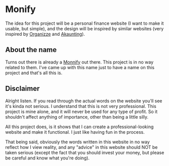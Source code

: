 # Monify

The idea for this project will be a personal finance website (I want to make it
usable, but simple), and the design will be inspired by similar websites (very
inspired by <a href="https://www.organizze.com.br/">Organizze</a> and <a
href="https://akaunting.com/">Akaunting</a>). 

## About the name

Turns out there is already a <a href="https://monnify.com/">Monnify</a> out
there. This project is in no way related to them. I've came up with this name
just to have a name on this project and that's all this is.

## Disclaimer

Alright listen. If you read through the actual words on the website you'll see
it's kinda not serious. I understand that this is not very professional. This
project is mine alone, and it will never be used for any type of profit. So it
shouldn't affect anything of importance, other than being a little silly.

All this project does, is it shows that I can create a professional-looking
website and make it functional. I just like having fun in the process.

That being said, obviously the words written in this website in no way reflect
how I view reality, and any "advice" in this website should NOT be taken
serious (except the fact that you should invest your money, but please be
careful and know what you're doing).
